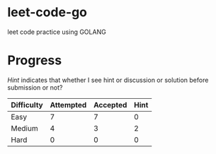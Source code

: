# leet-code-go
leet code practice using GOLANG

# Progress

*Hint* indicates that whether I see hint or discussion or solution before submission or not?

| Difficulty  | Attempted | Accepted | Hint |
|-------------|-----------|----------|------|
| Easy        | 7         | 7        | 0    |
| Medium      | 4         | 3        | 2    |
| Hard        | 0         | 0        | 0    |